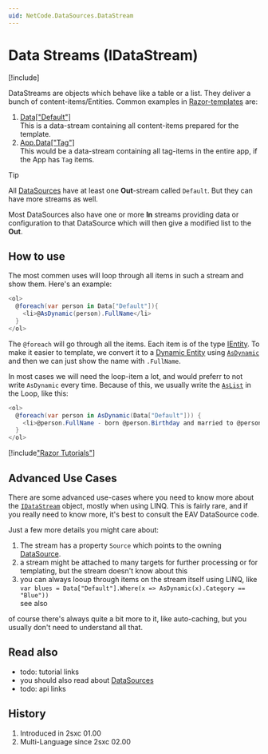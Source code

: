 ```yaml
---
uid: NetCode.DataSources.DataStream
---
```


# Data Streams (IDataStream)

[!include[](~/pages/basics/stack/_shared-float-summary.md)]
<style>.context-box-summary .datasource { visibility: visible; } </style>

DataStreams are objects which behave like a table or a list. They deliver a bunch of content-items/Entities. 
Common examples in [Razor-templates](xref:NetCode.Razor.Component) are:

1. [Data["Default"]](xref:NetCode.DynamicCode.Data)  
    This is a data-stream containing all content-items prepared for the template.
2. [App.Data["Tag"]](xref:NetCode.DynamicCode.Objects.App.Data)  
    This would be a data-stream containing all tag-items in the entire app, if the App has `Tag` items.

> [!TIP]
> All [DataSources](xref:NetCode.DataSources.DataSource) have at least one **Out**-stream called `Default`. But they can have more streams as well. 
> 
> Most DataSources also have one or more **In** streams providing data or configuration to that DataSource which will then give a modified list to the **Out**.

## How to use

The most commen uses will loop through all items in such a stream and show them. Here's an example: 

```cs
<ol>
  @foreach(var person in Data["Default"]){
    <li>@AsDynamic(person).FullName</li>
  }
</ol>
```
The `@foreach` will go through all the items. Each item is of the type [IEntity](xref:NetCode.DynamicData.Entity). To make it easier to template, we convert it to a [Dynamic Entity](xref:NetCode.DynamicData.DynamicEntity) using [`AsDynamic`](xref:NetCode.DynamicCode.AsDynamic) and then we can just show the name with `.FullName`. 

In most cases we will need the loop-item a lot, and would preferr to not write `AsDynamic` every time. Because of this, we usually write the [`AsList`](xref:NetCode.DynamicCode.AsList) in the Loop, like this:

```cs
<ol>
  @foreach(var person in AsDynamic(Data["Default"])) {
    <li>@person.FullName - born @person.Birthday and married to @person.SpouseName</li>
  }
</ol>
```

[!include["Razor Tutorials"](~/shared/tutorials/razor.md)]

## Advanced Use Cases

There are some advanced use-cases where you need to know more about the [`IDataStream`](xref:ToSic.Eav.DataSources.IDataStream) object, mostly when using LINQ. This is fairly rare, and if you really need to know more, it's best to consult the EAV DataSource code. 

Just a few more details you might care about:

1. The stream has a property `Source` which points to the owning [DataSource](xref:NetCode.DataSources.DataSource). 
1. a stream might be attached to many targets for further processing or for templating, but the stream doesn't know about this
1. you can always looup through items on the stream itself using LINQ, like  
    `var blues = Data["Default"].Where(x => AsDynamic(x).Category == "Blue"))`  
    see also [](xref:NetCode.Data.Index)

of course there's always quite a bit more to it, like auto-caching, but you usually don't need to understand all that.  

## Read also

* todo: tutorial links
* you should also read about [DataSources](xref:NetCode.DataSources.DataSource)
* todo: api links

## History

1. Introduced in 2sxc 01.00
2. Multi-Language since 2sxc 02.00

